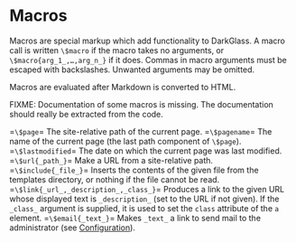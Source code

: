 # Macros

Macros are special markup which add functionality to DarkGlass. A macro call is written `\$macro` if the macro takes no arguments, or `\$macro{arg_1_,…,arg_n_}` if it does. Commas in macro arguments must be escaped with backslashes. Unwanted arguments may be omitted.

Macros are evaluated after Markdown is converted to HTML.

FIXME: Documentation of some macros is missing. The documentation should really be extracted from the code.

=`\$page`=
    The site-relative path of the current page.
=`\$pagename`=
    The name of the current page (the last path component of `\$page`).
=`\$lastmodified`=
    The date on which the current page was last modified.
=`\$url{_path_}`=
    Make a URL from a site-relative path.
=`\$include{_file_}`=
    Inserts the contents of the given file from the templates directory, or nothing if the file cannot be read.
=`\$link{_url_,_description_,_class_}`=
    Produces a link to the given URL whose displayed text is `_description_` (set to the URL if not given). If the `_class_` argument is supplied, it is used to set the `class` attribute of the `a` element.
=`\$email{_text_}`=
    Makes `_text_` a link to send mail to the administrator (see [Configuration](Configuration.md)).
